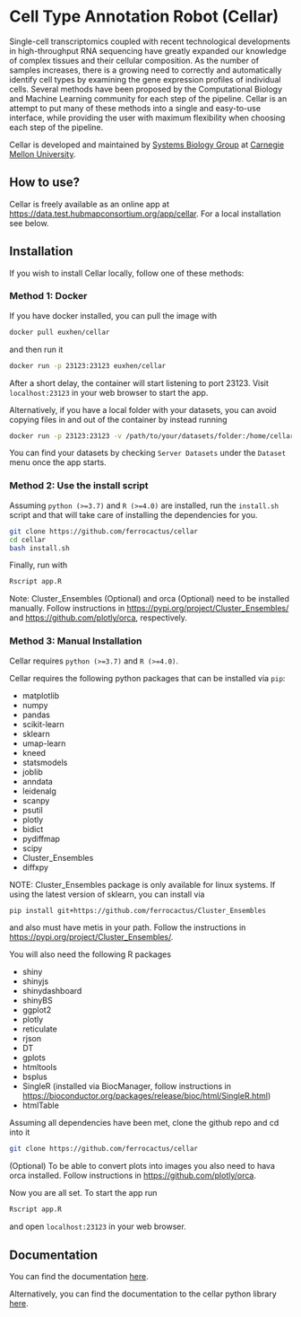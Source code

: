 <h1>Cell Type Annotation Robot (Cellar)</h1>

Single-cell transcriptomics coupled with recent technological
developments in high-throughput RNA sequencing have greatly
expanded our knowledge of complex tissues and their cellular
composition. As the number of samples increases, there is a
growing need to correctly and automatically identify cell
types by examining the gene expression profiles of individual
cells. Several methods have been proposed by the Computational
Biology and Machine Learning community for each step of the
pipeline. Cellar is an attempt to put many of these methods
into a single and easy-to-use interface, while providing the user
with maximum flexibility when choosing each step of the pipeline.

Cellar is developed and maintained by <a href="http://www.sb.cs.cmu.edu/"
    target="_blank">Systems Biology Group</a> at
    <a href="https://www.cmu.edu/" target="_blank">Carnegie Mellon University</a>.

<h2>How to use?</h2>
Cellar is freely available as an online app at
<a href="https://data.test.hubmapconsortium.org/app/cellar" target="_blank">
https://data.test.hubmapconsortium.org/app/cellar</a>. For a local
installation see below.

<h2>Installation</h2>
If you wish to install Cellar locally, follow one of these methods:

<h3>Method 1: Docker</h3>
If you have docker installed, you can pull the image with

```bash
docker pull euxhen/cellar
```

and then run it

```bash
docker run -p 23123:23123 euxhen/cellar
```

After a short delay, the container will start listening to port 23123.
Visit `localhost:23123` in your web browser to start the app.

Alternatively, if you have a local folder with your datasets,
you can avoid copying files in and out of the container by
instead running

```bash
docker run -p 23123:23123 -v /path/to/your/datasets/folder:/home/cellar/datasets/server euxhen/cellar
```

You can find your datasets by checking `Server Datasets` under
the `Dataset` menu once the app starts.

<h3>Method 2: Use the install script</h3>

Assuming `python (>=3.7)` and `R (>=4.0)` are installed, run the `install.sh` script
and that will take care of installing the dependencies for you.

```bash
git clone https://github.com/ferrocactus/cellar
cd cellar
bash install.sh
```

Finally, run with
```bash
Rscript app.R
```

Note: Cluster_Ensembles (Optional) and orca (Optional) need to be installed manually.
Follow instructions in <a href="https://pypi.org/project/Cluster_Ensembles/" target="_blank">
https://pypi.org/project/Cluster_Ensembles/</a> and
<a href="https://github.com/plotly/orca" target="_blank">https://github.com/plotly/orca</a>,
respectively.

<h3>Method 3: Manual Installation</h3>

Cellar requires `python (>=3.7)` and `R (>=4.0)`.

Cellar requires the following python packages that can be installed via `pip`:

* matplotlib
* numpy
* pandas
* scikit-learn
* sklearn
* umap-learn
* kneed
* statsmodels
* joblib
* anndata
* leidenalg
* scanpy
* psutil
* plotly
* bidict
* pydiffmap
* scipy
* Cluster_Ensembles
* diffxpy

NOTE: Cluster_Ensembles package is only available for linux systems.
If using the latest version of sklearn, you can install via

```bash
pip install git+https://github.com/ferrocactus/Cluster_Ensembles
```
and also must have metis in your path. Follow the instructions in
<a href="https://pypi.org/project/Cluster_Ensembles/" target="_blank">
https://pypi.org/project/Cluster_Ensembles/</a>.

You will also need the following R packages

* shiny
* shinyjs
* shinydashboard
* shinyBS
* ggplot2
* plotly
* reticulate
* rjson
* DT
* gplots
* htmltools
* bsplus
* SingleR (installed via BiocManager, follow instructions in https://bioconductor.org/packages/release/bioc/html/SingleR.html)
* htmlTable

Assuming all dependencies have been met, clone the github repo
and cd into it

```bash
git clone https://github.com/ferrocactus/cellar
```

(Optional) To be able to convert plots into images
you also need to hava orca installed. Follow instructions in
<a href="https://github.com/plotly/orca" target="_blank">
https://github.com/plotly/orca</a>.

Now you are all set. To start the app run

```bash
Rscript app.R
```

and open `localhost:23123` in your web browser.

<h2>Documentation</h2>

You can find the documentation <a href="doc/cellar_guide.md" target="_blank">here</a>.

Alternatively, you can find the documentation to the cellar python library <a href="doc/cellar_python_guide.rst" target="_blank">here</a>.
